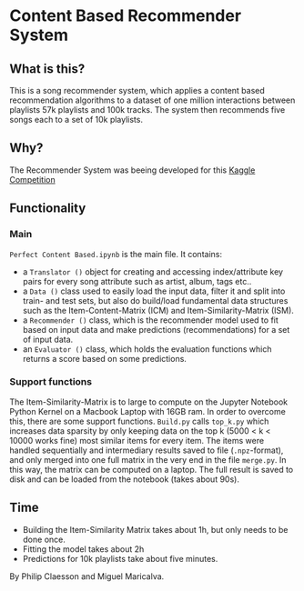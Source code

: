 # Content Based Recommender System

## What is this?
This is a song recommender system, which applies a content based recommendation algorithms to a dataset of one million interactions between playlists 57k playlists and 100k tracks. The system then recommends five songs each to a set of 10k playlists.

## Why?
The Recommender System was beeing developed for this [Kaggle Competition](https://www.kaggle.com/c/recommender-system-2017-challenge-polimi)

## Functionality

### Main

`Perfect Content Based.ipynb` is the main file. It contains:
* a `Translator ()` object for creating and accessing index/attribute key pairs for every song attribute such as artist, album, tags etc..
* a `Data ()` class used to easily load the input data, filter it and split into train- and test sets, but also do build/load fundamental data structures such as the Item-Content-Matrix (ICM) and Item-Similarity-Matrix (ISM).
* a `Recommender ()` class, which is the recommender model used to fit based on input data and make predictions (recommendations) for a set of input data.
* an `Evaluator ()` class, which holds the evaluation functions which returns a score based on some predictions.

### Support functions
The Item-Similarity-Matrix is to large to compute on the Jupyter Notebook Python Kernel on a Macbook Laptop with 16GB ram. In order to overcome this, there are some support functions. `Build.py` calls `top_k.py` which increases data sparsity by only keeping data on the top k (5000 < k < 10000 works fine) most similar items for every item. The items were handled sequentially and intermediary results saved to file (`.npz`-format), and only merged into one full matrix in the very end in the file `merge.py`. In this way, the matrix can be computed on a laptop. The full result is saved to disk and can be loaded from the notebook (takes about 90s). 


## Time

* Building the Item-Similarity Matrix takes about 1h, but only needs to be done once.
* Fitting the model takes about 2h
* Predictions for 10k playlists take about five minutes.


By Philip Claesson and Miguel Maricalva.

